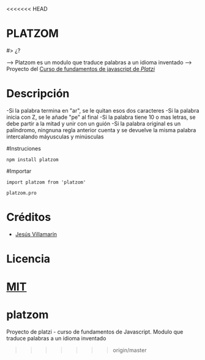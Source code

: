 <<<<<<< HEAD
# PLATZOM

#> ¿?

--> Platzom es un modulo que traduce palabras a un idioma inventado
--> Proyecto del [Curso de fundamentos de javascript de *Platzi*](https://platzi.com/js)

# Descripción
-Si la palabra termina en "ar", se le quitan esos dos caracteres
-Si la palabra inicia con Z, se le añade "pe" al final
-Si la palabra tiene 10 o mas letras, se debe partir a la mitad y unir con un guión
-Si la palabra original es un palíndromo, ningnuna regla anterior cuenta y se devuelve la misma palabra intercalando máyusculas y minúsculas


#Instruciones
```
npm install platzom
```

#Importar
```
import platzom from 'platzom'

platzom.pro
```

# Créditos
- [Jesús Villamarín](https://github.com/jesusvillamarin)

# Licencia
[MIT](https://opensource.org/licenses/MIT)
=======
# platzom
Proyecto de platzi - curso de fundamentos de Javascript. Modulo que traduce palabras a un idioma inventado
>>>>>>> origin/master
